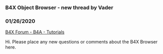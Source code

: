 ### B4X Object Browser - new thread by Vader
### 01/26/2020
[B4X Forum - B4A - Tutorials](https://www.b4x.com/android/forum/threads/113354/)

Hi. Please place any new questions or comments about the B4X Browser here.